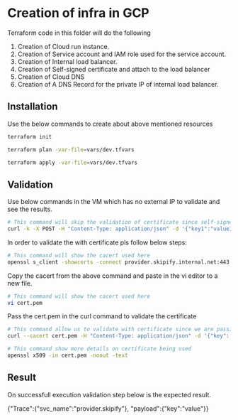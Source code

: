 # Creation of infra in GCP

Terraform code in this folder will do the following

1) Creation of Cloud run instance.
2) Creation of Service account and IAM role used for the service account.
3) Creation of Internal load balancer.
4) Creation of Self-signed certificate and attach to the load balancer
5) Creation of Cloud DNS
6) Creation of A DNS Record for the private IP of internal load balancer.

## Installation

Use the below commands to create about above mentioned resources

```bash
terraform init
```
```bash
terraform plan -var-file=vars/dev.tfvars
```
```bash
terraform apply -var-file=vars/dev.tfvars
```

## Validation

Use below commands in the VM which has no external IP to validate and see the results.

```bash
# This command will skip the validation of certificate since self-signed certificate being used here.
curl -k -X POST -H "Content-Type: application/json" -d '{"key1":"value1", "key2":"value2"}' https://provider.skipify.internal.net/echo
```
In order to validate the with certificate pls follow below steps:

```bash
# This command will show the cacert used here
openssl s_client -showcerts -connect provider.skipify.internal.net:443 < /dev/null
```

Copy the cacert from the above command and paste in the vi editor to a new file.

```bash
# This command will show the cacert used here
vi cert.pem
```
Pass the cert.pem in the curl command to validate the certificate

```bash
# This command allow us to validate with certificate since we are passing the certificate along with command so need to use -k or -insecure to skip the certificate validation
curl --cacert cert.pem -H "Content-Type: application/json" -d '{"key": "Value"}' https://provider.skipify.internal.net/echo
```

```bash
# This command show more details on certificate being used
openssl x509 -in cert.pem -noout -text
```

## Result

On successfull execution validation step below is the expected result.

{"Trace":{"svc_name":"provider.skipify"}, "payload":{"key":"value"}}
